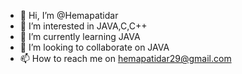 - 👋 Hi, I’m @Hemapatidar
- 👀 I’m interested in JAVA,C,C++
- 🌱 I’m currently learning JAVA
- 💞️ I’m looking to collaborate on JAVA
- 📫 How to reach me on hemapatidar29@gmail.com

<!---
Hemapatidar/Hemapatidar is a ✨ special ✨ repository because its `README.md` (this file) appears on your GitHub profile.
You can click the Preview link to take a look at your changes.
--->
